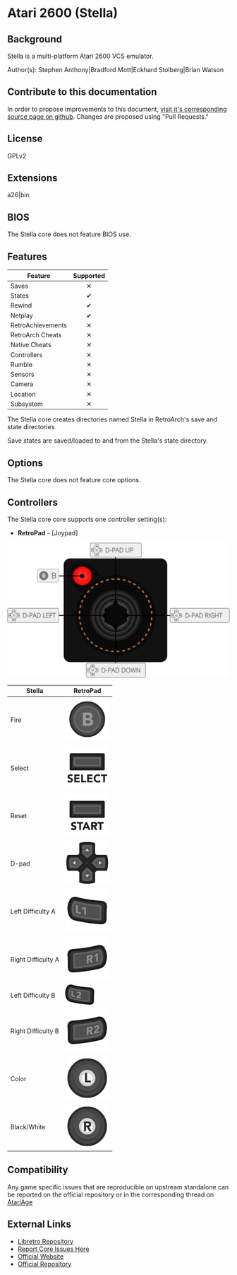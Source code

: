 # Atari 2600 (Stella)

## Background

Stella is a multi-platform Atari 2600 VCS emulator.

Author(s): Stephen Anthony|Bradford Mott|Eckhard Stolberg|Brian Watson

## Contribute to this documentation

In order to propose improvements to this document, [visit it's corresponding source page on github](https://github.com/libretro/docs/tree/master/docs/library/Stella.md). Changes are proposed using "Pull Requests."

## License

GPLv2

## Extensions

a26|bin

## BIOS

The Stella core does not feature BIOS use.

## Features

| Feature           | Supported |
|-------------------|:---------:|
| Saves             | ✕         |
| States            | ✔         |
| Rewind            | ✔         |
| Netplay           | ✔         |
| RetroAchievements | ✕         |
| RetroArch Cheats  | ✕         |
| Native Cheats     | ✕         |
| Controllers       | ✕         |
| Rumble            | ✕         |
| Sensors           | ✕         |
| Camera            | ✕         |
| Location          | ✕         |
| Subsystem         | ✕         |

The Stella core creates directories named Stella in RetroArch's save and state directories 

Save states are saved/loaded to and from the Stella's state directory. 

## Options

The Stella core does not feature core options.

## Controllers

The Stella core core supports one controller setting(s):

* **RetroPad** - [Joypad]

![stella_retropad](images/Controllers/stella_retropad.png)

| Stella             | RetroPad                                                                |
|--------------------|-------------------------------------------------------------------------|
| Fire               | ![RetroPad_B](images/RetroPad/Retro_B_Round.png)                        |
| Select             | ![RetroPad_Select](images/RetroPad/Retro_Select.png)                    |
| Reset              | ![RetroPad_Start](images/RetroPad/Retro_Start.png)                      |
| D-pad              | ![RetroPad_Dpad](images/RetroPad/Retro_Dpad.png)                        |
| Left Difficulty A  | ![RetroPad_L1](images/RetroPad/Retro_L1.png)                            |
| Right Difficulty A | ![RetroPad_R1](images/RetroPad/Retro_R1.png)                            |
| Left Difficulty B  | ![RetroPad_L2](images/RetroPad/Retro_L2_Temp.png)                       |
| Right Difficulty B | ![RetroPad_R2](images/RetroPad/Retro_R2.png)                            |
| Color              | ![RetroPad_L3](images/RetroPad/Retro_L3.png)                            |
| Black/White        | ![RetroPad_R3](images/RetroPad/Retro_R3.png)                            |

## Compatibility

Any game specific issues that are reproducible on upstream standalone can be reported on the official repository or in the corresponding thread on [AtariAge](https://atariage.com/forums/topic/259633-testing-the-new-stella-tia-core/) 

## External Links

* [Libretro Repository](https://github.com/libretro/stella-libretro)
* [Report Core Issues Here](https://github.com/libretro/libretro-meta/issues)
* [Official Website](https://stella-emu.github.io/)
* [Official Repository](https://github.com/stella-emu/stella)
